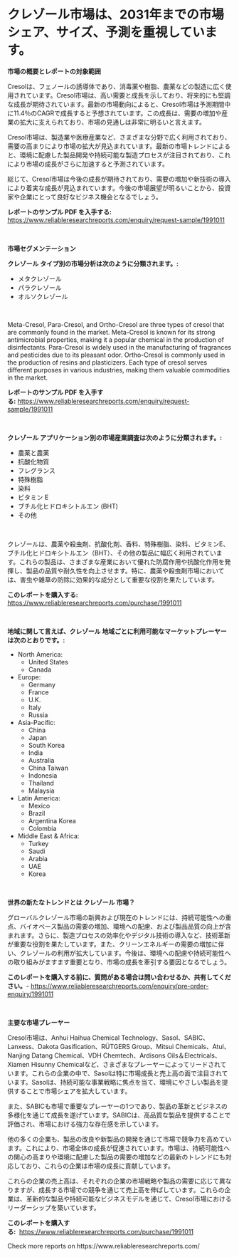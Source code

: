 <p><h1>クレゾール市場は、2031年までの市場シェア、サイズ、予測を重視しています。</h1></p><p><strong>市場の概要とレポートの対象範囲</strong></p>
<p><p>Cresolは、フェノールの誘導体であり、消毒薬や樹脂、農薬などの製造に広く使用されています。Cresol市場は、高い需要と成長を示しており、将来的にも堅調な成長が期待されています。最新の市場動向によると、Cresol市場は予測期間中に11.4％のCAGRで成長すると予想されています。この成長は、需要の増加や産業の拡大に支えられており、市場の見通しは非常に明るいと言えます。</p><p>Cresol市場は、製造業や医療産業など、さまざまな分野で広く利用されており、需要の高まりにより市場の拡大が見込まれています。最新の市場トレンドによると、環境に配慮した製品開発や持続可能な製造プロセスが注目されており、これにより市場の成長がさらに加速すると予測されています。</p><p>総じて、Cresol市場は今後の成長が期待されており、需要の増加や新技術の導入により着実な成長が見込まれています。今後の市場展望が明るいことから、投資家や企業にとって良好なビジネス機会となるでしょう。</p></p>
<p><strong>レポートのサンプル PDF を入手する:</strong> <a href="https://www.reliableresearchreports.com/enquiry/request-sample/1991011">https://www.reliableresearchreports.com/enquiry/request-sample/1991011</a></p>
<p>&nbsp;</p>
<p><strong>市場セグメンテーション</strong></p>
<p><strong>クレゾール タイプ別の市場分析は次のように分類されます。:</strong></p>
<p><ul><li>メタクレゾール</li><li>パラクレゾール</li><li>オルソクレゾール</li></ul></p>
<p>&nbsp;</p>
<p><p>Meta-Cresol, Para-Cresol, and Ortho-Cresol are three types of cresol that are commonly found in the market. Meta-Cresol is known for its strong antimicrobial properties, making it a popular chemical in the production of disinfectants. Para-Cresol is widely used in the manufacturing of fragrances and pesticides due to its pleasant odor. Ortho-Cresol is commonly used in the production of resins and plasticizers. Each type of cresol serves different purposes in various industries, making them valuable commodities in the market.</p></p>
<p><strong>レポートのサンプル PDF を入手する:</strong>&nbsp;<a href="https://www.reliableresearchreports.com/enquiry/request-sample/1991011">https://www.reliableresearchreports.com/enquiry/request-sample/1991011</a></p>
<p>&nbsp;</p>
<p><strong> クレゾール アプリケーション別の市場産業調査は次のように分類されます。:</strong></p>
<p><ul><li>農薬と農薬</li><li>抗酸化物質</li><li>フレグランス</li><li>特殊樹脂</li><li>染料</li><li>ビタミン E</li><li>ブチル化ヒドロキシトルエン (BHT)</li><li>その他</li></ul></p>
<p>&nbsp;</p>
<p><p>クレゾールは、農薬や殺虫剤、抗酸化剤、香料、特殊樹脂、染料、ビタミンE、ブチル化ヒドロキシトルエン（BHT）、その他の製品に幅広く利用されています。これらの製品は、さまざまな産業において優れた防腐作用や抗酸化作用を発揮し、製品の品質や耐久性を向上させます。特に、農薬や殺虫剤市場においては、害虫や雑草の防除に効果的な成分として重要な役割を果たしています。</p></p>
<p><strong>このレポートを購入する:</strong>&nbsp; <a href="https://www.reliableresearchreports.com/purchase/1991011">https://www.reliableresearchreports.com/purchase/1991011</a></p>
<p>&nbsp;</p>
<p><strong>地域に関して言えば、クレゾール 地域ごとに利用可能なマーケットプレーヤーは次のとおりです。:</strong></p>
<p><ul>
    <li>
        North America:
        <ul>
            <li>United States</li>
            <li>Canada</li>
        </ul>
    </li>
    <li>
        Europe:
        <ul>
            <li>Germany</li>
            <li>France</li>
            <li>U.K.</li>
            <li>Italy</li>
            <li>Russia</li>
        </ul>
    </li>
    <li>
        Asia-Pacific:
        <ul>
            <li>China</li>
            <li>Japan</li>
            <li>South Korea</li>
            <li>India</li>
            <li>Australia</li>
            <li>China Taiwan</li>
            <li>Indonesia</li>
            <li>Thailand</li>
            <li>Malaysia</li>
        </ul>
    </li>
    <li>
        Latin America:
        <ul>
            <li>Mexico</li>
            <li>Brazil</li>
            <li>Argentina Korea</li>
            <li>Colombia</li>
        </ul>
    </li>
    <li>
        Middle East & Africa:
        <ul>
            <li>Turkey</li>
            <li>Saudi</li>
            <li>Arabia</li>
            <li>UAE</li>
            <li>Korea</li>
        </ul>
    </li>
    </ul></p>
<p>&nbsp;</p>
<p><strong>世界の新たなトレンドとは クレゾール 市場？</strong></p>
<p><p>グローバルクレゾール市場の新興および現在のトレンドには、持続可能性への重点、バイオベース製品の需要の増加、環境への配慮、および製品品質の向上が含まれます。さらに、製造プロセスの効率化やデジタル技術の導入など、技術革新が重要な役割を果たしています。また、クリーンエネルギーの需要の増加に伴い、クレゾールの利用が拡大しています。今後は、環境への配慮や持続可能性への取り組みがますます重要となり、市場の成長を牽引する要因となるでしょう。</p></p>
<p><strong>このレポートを購入する前に、質問がある場合は問い合わせるか、共有してください。</strong>- <a href="https://www.reliableresearchreports.com/enquiry/pre-order-enquiry/1991011">https://www.reliableresearchreports.com/enquiry/pre-order-enquiry/1991011</a></p>
<p>&nbsp;</p>
<p><strong>主要な市場プレーヤー</strong></p>
<p><p>Cresol市場は、Anhui Haihua Chemical Technology、Sasol、SABIC、Lanxess、Dakota Gasification、RÜTGERS Group、Mitsui Chemicals、Atul、Nanjing Datang Chemical、VDH Chemtech、Ardisons Oils＆Electricals、Xiamen Hisunny Chemicalなど、さまざまなプレーヤーによってリードされています。これらの企業の中で、Sasolは特に市場成長と売上高の面で注目されています。Sasolは、持続可能な事業戦略に焦点を当て、環境にやさしい製品を提供することで市場シェアを拡大しています。</p><p>また、SABICも市場で重要なプレーヤーの1つであり、製品の革新とビジネスの多様化を通じて成長を遂げています。SABICは、高品質な製品を提供することで評価され、市場における強力な存在感を示しています。</p><p>他の多くの企業も、製品の改良や新製品の開発を通じて市場で競争力を高めています。これにより、市場全体の成長が促進されています。市場は、持続可能性への関心の高まりや環境に配慮した製品の需要の増加などの最新のトレンドにも対応しており、これらの企業は市場の成長に貢献しています。</p><p>これらの企業の売上高は、それぞれの企業の市場戦略や製品の需要に応じて異なりますが、成長する市場での競争を通じて売上高を伸ばしています。これらの企業は、革新的な製品や持続可能なビジネスモデルを通じて、Cresol市場におけるリーダーシップを築いています。</p></p>
<p><strong>このレポートを購入する:</strong>&nbsp;&nbsp;<a href="https://www.reliableresearchreports.com/purchase/1991011">https://www.reliableresearchreports.com/purchase/1991011</a></p>
<p>Check more reports on https://www.reliableresearchreports.com/</p>